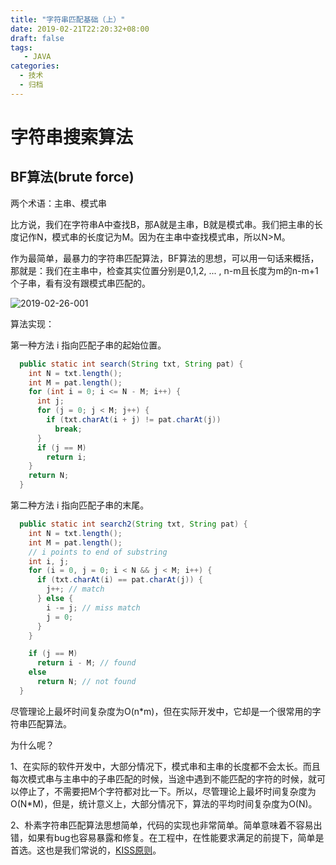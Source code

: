 ```yaml
---
title: "字符串匹配基础（上）"
date: 2019-02-21T22:20:32+08:00
draft: false
tags:
   - JAVA
categories:
  - 技术
  - 归档
---
```



# 字符串搜索算法

## BF算法(brute force)



两个术语：主串、模式串

比方说，我们在字符串A中查找B，那A就是主串，B就是模式串。我们把主串的长度记作N，模式串的长度记为M。因为在主串中查找模式串，所以N>M。

作为最简单，最暴力的字符串匹配算法，BF算法的思想，可以用一句话来概括，那就是：我们在主串中，检查其实位置分别是0,1,2, ... , n-m且长度为m的n-m+1个子串，看有没有跟模式串匹配的。

![2019-02-26-001](https://gitee.com/gdhu/prvpic/raw/master/2019-02-26-001.png)

算法实现：


第一种方法 i 指向匹配子串的起始位置。

```java
  public static int search(String txt, String pat) {
    int N = txt.length();
    int M = pat.length();
    for (int i = 0; i <= N - M; i++) {
      int j;
      for (j = 0; j < M; j++) {
        if (txt.charAt(i + j) != pat.charAt(j))
          break;
      }
      if (j == M)
        return i;
    }
    return N;
  }
```

第二种方法 i 指向匹配子串的末尾。

```java
  public static int search2(String txt, String pat) {
    int N = txt.length();
    int M = pat.length();
    // i points to end of substring
    int i, j;
    for (i = 0, j = 0; i < N && j < M; i++) {
      if (txt.charAt(i) == pat.charAt(j)) {
        j++; // match
      } else {
        i -= j; // miss match
        j = 0;
      }
    }

    if (j == M)
      return i - M; // found
    else
      return N; // not found
  }

```

尽管理论上最坏时间复杂度为O(n*m)，但在实际开发中，它却是一个很常用的字符串匹配算法。

为什么呢？

1、在实际的软件开发中，大部分情况下，模式串和主串的长度都不会太长。而且每次模式串与主串中的子串匹配的时候，当途中遇到不能匹配的字符的时候，就可以停止了，不需要把M个字符都对比一下。所以，尽管理论上最坏时间复杂度为O(N*M)，但是，统计意义上，大部分情况下，算法的平均时间复杂度为O(N)。

2、朴素字符串匹配算法思想简单，代码的实现也非常简单。简单意味着不容易出错，如果有bug也容易暴露和修复。在工程中，在性能要求满足的前提下，简单是首选。这也是我们常说的，[KISS原则](https://en.wikipedia.org/wiki/KISS_principle)。





